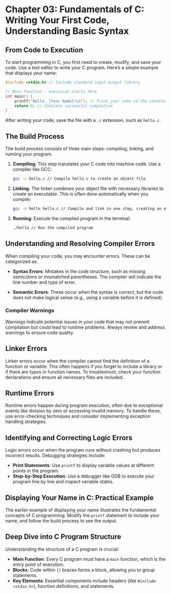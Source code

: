 # Chapter 03: Fundamentals of C: Writing Your First Code, Understanding Basic Syntax

## From Code to Execution
To start programming in C, you first need to create, modify, and save your code. Use a text editor to write your C program. Here’s a simple example that displays your name:

```c
#include <stdio.h> // Include standard input-output library

// Main function - execution starts here
int main() {
    printf("Hello, [Your Name]!\n"); // Print your name to the console
    return 0; // Indicate successful completion
}
```

After writing your code, save the file with a `.c` extension, such as `hello.c`.

## The Build Process
The build process consists of three main steps: compiling, linking, and running your program.

1. **Compiling**: This step translates your C code into machine code. Use a compiler like GCC:

   ```bash
   gcc -c hello.c // Compile hello.c to create an object file
   ```

2. **Linking**: The linker combines your object file with necessary libraries to create an executable. This is often done automatically when you compile:

   ```bash
   gcc -o hello hello.c // Compile and link in one step, creating an executable named hello
   ```

3. **Running**: Execute the compiled program in the terminal:

   ```bash
   ./hello // Run the compiled program
   ```

## Understanding and Resolving Compiler Errors
When compiling your code, you may encounter errors. These can be categorized as:

- **Syntax Errors**: Mistakes in the code structure, such as missing semicolons or mismatched parentheses. The compiler will indicate the line number and type of error.

- **Semantic Errors**: These occur when the syntax is correct, but the code does not make logical sense (e.g., using a variable before it is defined).

### Compiler Warnings
Warnings indicate potential issues in your code that may not prevent compilation but could lead to runtime problems. Always review and address warnings to ensure code quality.

## Linker Errors
Linker errors occur when the compiler cannot find the definition of a function or variable. This often happens if you forget to include a library or if there are typos in function names. To troubleshoot, check your function declarations and ensure all necessary files are included.

## Runtime Errors
Runtime errors happen during program execution, often due to exceptional events like division by zero or accessing invalid memory. To handle these, use error-checking techniques and consider implementing exception handling strategies.

## Identifying and Correcting Logic Errors
Logic errors occur when the program runs without crashing but produces incorrect results. Debugging strategies include:
- **Print Statements**: Use `printf` to display variable values at different points in the program.
- **Step-by-Step Execution**: Use a debugger like GDB to execute your program line by line and inspect variable states.

## Displaying Your Name in C: Practical Example
The earlier example of displaying your name illustrates the fundamental concepts of C programming. Modify the `printf` statement to include your name, and follow the build process to see the output.

## Deep Dive into C Program Structure
Understanding the structure of a C program is crucial:
- **Main Function**: Every C program must have a `main` function, which is the entry point of execution.
- **Blocks**: Code within `{}` braces forms a block, allowing you to group statements.
- **Key Elements**: Essential components include headers (like `#include <stdio.h>`), function definitions, and statements.
